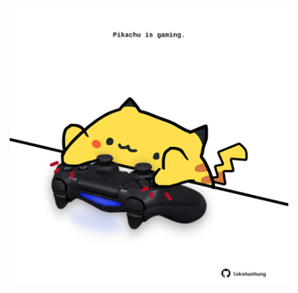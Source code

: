 <!-- built at 01/05/2025, 23:00:35 UTC -->
<p align="center">
  <img width="500" height="500" src="./ReadmeImage.svg">
</p>
